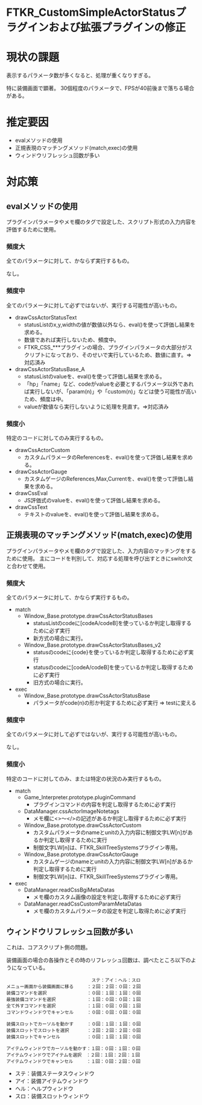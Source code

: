 # FTKR_CustomSimpleActorStatusプラグインおよび拡張プラグインの修正

# 現状の課題
表示するパラメータ数が多くなると、処理が重くなりすぎる。

特に装備画面で顕著。
30個程度のパラメータで、FPSが40前後まで落ちる場合がある。

# 推定要因
* evalメソッドの使用
* 正規表現のマッチングメソッド(match,exec)の使用
* ウィンドウリフレッシュ回数が多い

# 対応策
## evalメソッドの使用

プラグインパラメータやメモ欄のタグで設定した、スクリプト形式の入力内容を評価するために使用。

### 頻度大
全てのパラメータに対して、かならず実行するもの。

なし。

### 頻度中
全てのパラメータに対して必ずではないが、実行する可能性が高いもの。

* drawCssActorStatusText
    * statusListのx,y,widthの値が数値以外なら、eval()を使って評価し結果を求める。
    * 数値であれば実行しないため、頻度中。
    * FTKR_CSS_***プラグインの場合、プラグインパラメータの大部分がスクリプトになっており、そのせいで実行しているため、数値に直す。⇒対応済み
* drawCssActorStatusBase_A
    * statusListのvalueを、eval()を使って評価し結果を求める。
    * 「hp」「name」など、codeがvalueを必要とするパラメータ以外であれば実行しないが、「param(n)」や「custom(n)」などは使う可能性が高いため、頻度は中。
    * valueが数値なら実行しないように処理を見直す。⇒対応済み

### 頻度小
特定のコードに対してのみ実行するもの。

* drawCssActorCustom
    * カスタムパラメータのReferencesを、eval()を使って評価し結果を求める。
* drawCssActorGauge
    * カスタムゲージのReferences,Max,Currentを、eval()を使って評価し結果を求める。
* drawCssEval
    * JS評価式のvalueを、eval()を使って評価し結果を求める。
* drawCssText
    * テキストのvalueを、eval()を使って評価し結果を求める。


## 正規表現のマッチングメソッド(match,exec)の使用

プラグインパラメータやメモ欄のタグで設定した、入力内容のマッチングをするために使用。
主にコードを判別して、対応する処理を呼び出すときにswitch文と合わせて使用。

### 頻度大
全てのパラメータに対して、かならず実行するもの。

* match
    * Window_Base.prototype.drawCssActorStatusBases
        * statusListのcodeに[codeA/codeB]を使っているか判定し取得するために必ず実行
        * 新方式の場合に実行。
    * Window_Base.prototype.drawCssActorStatusBases_v2
        * statusのcodeに{code}を使っているか判定し取得するために必ず実行
        * statusのcodeに[codeA/codeB]を使っているか判定し取得するために必ず実行
        * 旧方式の場合に実行。
* exec
    * Window_Base.prototype.drawCssActorStatusBase
        * パラメータがcode(n)の形か判定するために必ず実行 ⇒ testに変える

### 頻度中
全てのパラメータに対して必ずではないが、実行する可能性が高いもの。

なし。

### 頻度小
特定のコードに対してのみ、または特定の状況のみ実行するもの。

* match
    * Game_Interpreter.prototype.pluginCommand
        * プラグインコマンドの内容を判定し取得するために必ず実行
    * DataManager.cssActorImageNotetags
        * メモ欄に<>～</>の記述があるか判定し取得するために必ず実行
    * Window_Base.prototype.drawCssActorCustom
        * カスタムパラメータのnameとunitの入力内容に制御文字LW[n]があるか判定し取得するために実行
        * 制御文字LW[n]は、FTKR_SkillTreeSystemsプラグイン専用。
    * Window_Base.prototype.drawCssActorGauge
        * カスタムゲージのnameとunitの入力内容に制御文字LW[n]があるか判定し取得するために実行
        * 制御文字LW[n]は、FTKR_SkillTreeSystemsプラグイン専用。
* exec
    * DataManager.readCssBgiMetaDatas
        * メモ欄のカスタム画像の設定を判定し取得するために必ず実行
    * DataManager.readCssCustomParamMetaDatas
        * メモ欄のカスタムパラメータの設定を判定し取得ために必ず実行

## ウィンドウリフレッシュ回数が多い

これは、コアスクリプト側の問題。

装備画面の場合の各操作とその時のリフレッシュ回数は、調べたところ以下のようになっている。
```
　　　　　　　　　　　　　　　　　　　ステ：アイ：ヘル：スロ
メニュー画面から装備画面に移る　　　：２回：２回：０回：２回
装備コマンドを選択　　　　　　　　　：０回：１回：１回：０回
最強装備コマンドを選択　　　　　　　：１回：０回：０回：１回
全て外すコマンドを選択　　　　　　　：１回：０回：０回：１回
コマンドウィンドウでキャンセル　　　：０回：０回：０回：０回

装備スロットでカーソルを動かす　　　：０回：１回：１回：０回
装備スロットでスロットを選択　　　　：２回：２回：２回：０回
装備スロットでキャンセル　　　　　　：０回：１回：１回：０回

アイテムウィンドウでカーソルを動かす：１回：０回：１回：０回
アイテムウィンドウでアイテムを選択　：２回：１回：２回：１回
アイテムウィンドウでキャンセル　　　：１回：０回：２回：０回
```
* ステ：装備ステータスウィンドウ
* アイ：装備アイテムウィンドウ
* ヘル：ヘルプウィンドウ
* スロ：装備スロットウィンドウ
